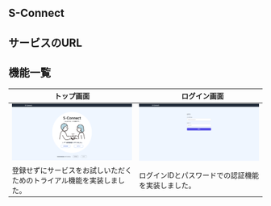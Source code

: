 ## S-Connect

## サービスのURL

## 機能一覧
| トップ画面 |　ログイン画面 |
| ---- | ---- |
| ![Top画面](app/assets/images/top-page.png) | ![ログイン画面](app/assets/images/user-login-page.png) |
| 登録せずにサービスをお試しいただくためのトライアル機能を実装しました。 | ログインIDとパスワードでの認証機能を実装しました。 |
